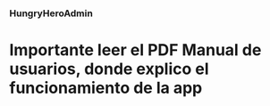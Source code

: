 ### HungryHeroAdmin
# Importante leer el PDF Manual de usuarios, donde explico el funcionamiento de la app
